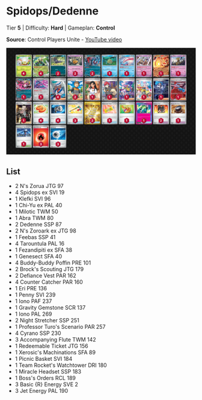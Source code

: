 # Spidops/Dedenne

Tier **5** | Difficulty: **Hard** | Gameplan: **Control**

**Source**: Control Players Unite - [YouTube video](www.youtube.com/watch?v=xp6luhh10ag)

![decklist](../../!Images/Standard/17SVI-DRI/Spidops-Dedenne.png)

## List
* 2 N's Zorua JTG 97
* 4 Spidops ex SVI 19
* 1 Klefki SVI 96
* 1 Chi-Yu ex PAL 40
* 1 Milotic TWM 50
* 1 Abra TWM 80
* 2 Dedenne SSP 87
* 2 N's Zoroark ex JTG 98
* 1 Feebas SSP 41
* 4 Tarountula PAL 16
* 1 Fezandipiti ex SFA 38
* 1 Genesect SFA 40
* 4 Buddy-Buddy Poffin PRE 101
* 2 Brock's Scouting JTG 179
* 2 Defiance Vest PAR 162
* 4 Counter Catcher PAR 160
* 1 Eri PRE 136
* 1 Penny SVI 239
* 1 Iono PAF 237
* 1 Gravity Gemstone SCR 137
* 1 Iono PAL 269
* 2 Night Stretcher SSP 251
* 1 Professor Turo's Scenario PAR 257
* 4 Cyrano SSP 230
* 3 Accompanying Flute TWM 142
* 1 Redeemable Ticket JTG 156
* 1 Xerosic's Machinations SFA 89
* 1 Picnic Basket SVI 184
* 1 Team Rocket's Watchtower DRI 180
* 1 Miracle Headset SSP 183
* 1 Boss's Orders RCL 189
* 3 Basic {R} Energy SVE 2
* 3 Jet Energy PAL 190